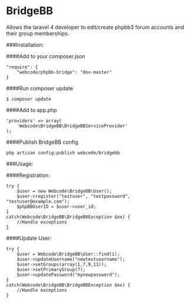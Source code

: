 BridgeBB
===========

Allows the laravel 4 developer to edit/create phpbb3 forum accounts and their group memberships.

###Installation:

####Add to your composer.json
```
"require": {
    "webcode/phpbb-bridge": "dev-master"
}
```
####Run composer update
```
$ composer update
```
####Add to app.php
```
'providers' => array(
    'Webcode\BridgeBB\BridgeBBServiceProvider'
);
```
####Publish BridgeBB config
```
php artisan config:publish webcode/bridgebb
```

###Usage:

####Registration:
```
try {
    $user = new Webcode\BridgeBB\User();
    $user->register("testuser", "testpassword", "testuser@example.com");
    $phpBBUserID = $user->user_id;
}
catch(Webcode\BridgeBB\BridgeBBException $ex) {
    //Handle exceptions
}
```

####Update User:
```
try {
    $user = Webcode\BridgeBB\User::find(1);
    $user->updateUsername("newtestusername");
    $user->setGroups(array(1,7,9,11));
    $user->setPrimaryGroup(7);
    $user->updatePassword("mynewpassword");
}
catch(Webcode\BridgeBB\BridgeBBException $ex) {
    //Handle exceptions
}
```
